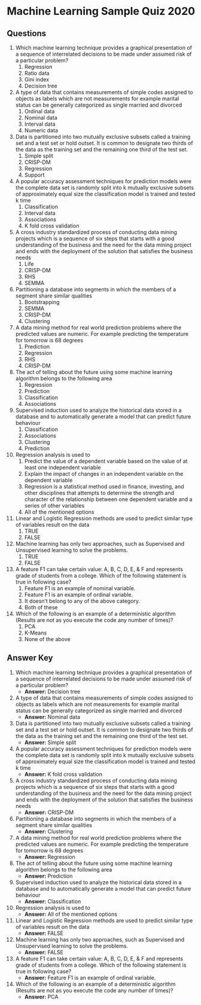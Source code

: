 ﻿﻿
# Machine Learning Sample Quiz 2020

## Questions

1. Which machine learning technique provides a graphical presentation of a sequence of interrelated decisions to be made under assumed risk of a particular problem?
   1. Regression
   2. Ratio data
   3. Gini index
   4. Decision tree
2. A type of data that contains measurements of simple codes assigned to objects as labels which are not measurements for example marital status can be generally categorized as single married and divorced
   1. Ordinal data
   2. Nominal data
   3. Interval data
   4. Numeric data
3. Data is partitioned into two mutually exclusive subsets called a training set and a test set or hold outset. It is common to designate two thirds of the data as the training set and the remaining one third of the test set.
   1. Simple split
   2. CRISP-DM
   3. Regression
   4. Support
4. A popular accuracy assessment techniques for prediction models were the complete data set is randomly split into k mutually exclusive subsets of approximately equal size the classification model is trained and tested k time
   1. Classification
   2. Interval data
   3. Associations
   4. K fold cross validation
5. A cross industry standardized process of conducting data mining projects which is a sequence of six steps that starts with a good understanding of the business and the need for the data mining project and ends with the deployment of the solution that satisfies the business needs
   1. Life
   2. CRISP-DM
   3. RHS
   4. SEMMA
6. Partitioning a database into segments in which the members of a segment share similar qualities
   1. Bootstrapping
   2. SEMMA
   3. CRISP-DM
   4. Clustering
7. A data mining method for real world prediction problems where the predicted values are numeric. For example predicting the temperature for tomorrow is 68 degrees
   1. Prediction
   2. Regression
   3. RHS
   4. CRISP-DM
8. The act of telling about the future using some machine learning algorithm belongs to the following area
   1. Regression
   2. Prediction
   3. Classification
   4. Associations
9. Supervised induction used to analyze the historical data stored in a database and to automatically generate a model that can predict future behaviour
   1. Classification
   2. Associations
   3. Clustering
   4. Prediction
10. Regression analysis is used to
    1. Predict the value of a dependent variable based on the value of at least one independent variable
    2. Explain the impact of changes in an independent variable on the dependent variable
    3. Regression is a statistical method used in finance, investing, and other disciplines that attempts to determine the strength and character of the relationship between one dependent variable and a series of other variables
    4. All of the mentioned options
11. Linear and Logistic Regression methods are used to predict similar type of variables result on the data
    1. TRUE
    2. FALSE
12. Machine learning has only two approaches, such as Supervised and Unsupervised learning to solve the problems.
    1. TRUE
    2. FALSE
13. A feature F1 can take certain value: A, B, C, D, E, & F and represents grade of students from a college. Which of the following statement is true in following case?
    1. Feature F1 is an example of nominal variable.
    2. Feature F1 is an example of ordinal variable.
    3. It doesn’t belong to any of the above category.
    4. Both of these
14. Which of the following is an example of a deterministic algorithm (Results are not as you execute the code any number of times)?
    1. PCA
    2. K-Means
    3. None of the above

## Answer Key

1. Which machine learning technique provides a graphical presentation of a sequence of interrelated decisions to be made under assumed risk of a particular problem?
   - **Answer:** Decision tree
2. A type of data that contains measurements of simple codes assigned to objects as labels which are not measurements for example marital status can be generally categorized as single married and divorced
   - **Answer:** Nominal data
3. Data is partitioned into two mutually exclusive subsets called a training set and a test set or hold outset. It is common to designate two thirds of the data as the training set and the remaining one third of the test set.
   - **Answer:** Simple split
4. A popular accuracy assessment techniques for prediction models were the complete data set is randomly split into k mutually exclusive subsets of approximately equal size the classification model is trained and tested k time
   - **Answer:** K fold cross validation
5. A cross industry standardized process of conducting data mining projects which is a sequence of six steps that starts with a good understanding of the business and the need for the data mining project and ends with the deployment of the solution that satisfies the business needs
   - **Answer:** CRISP-DM
6. Partitioning a database into segments in which the members of a segment share similar qualities
   - **Answer:** Clustering
7. A data mining method for real world prediction problems where the predicted values are numeric. For example predicting the temperature for tomorrow is 68 degrees
   - **Answer:** Regression
8. The act of telling about the future using some machine learning algorithm belongs to the following area
   - **Answer:** Prediction
9. Supervised induction used to analyze the historical data stored in a database and to automatically generate a model that can predict future behaviour
   - **Answer:** Classification
10. Regression analysis is used to
    - **Answer:** All of the mentioned options
11. Linear and Logistic Regression methods are used to predict similar type of variables result on the data
    - **Answer:** FALSE
12. Machine learning has only two approaches, such as Supervised and Unsupervised learning to solve the problems.
    - **Answer:** FALSE
13. A feature F1 can take certain value: A, B, C, D, E, & F and represents grade of students from a college. Which of the following statement is true in following case?
    - **Answer:** Feature F1 is an example of ordinal variable.
14. Which of the following is an example of a deterministic algorithm (Results are not as you execute the code any number of times)?
    - **Answer:** PCA
